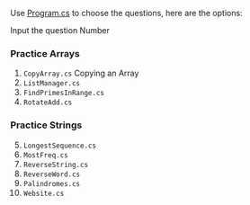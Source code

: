 Use [Program.cs](https://github.com/ligahee/C_Sharp/blob/48ac32c64c188a61be32e40a28c66cd0271f8df2/AS2/AS2/Program.cs) to choose the questions, here are the options:

Input the question Number
### Practice Arrays
1. `CopyArray.cs` Copying an Array
2. `ListManager.cs`
3. `FindPrimesInRange.cs`
4. `RotateAdd.cs`

### Practice Strings
5. `LongestSequence.cs`
6. `MostFreq.cs`
7. `ReverseString.cs`
8. `ReverseWord.cs`
9. `Palindromes.cs`
10. `Website.cs`